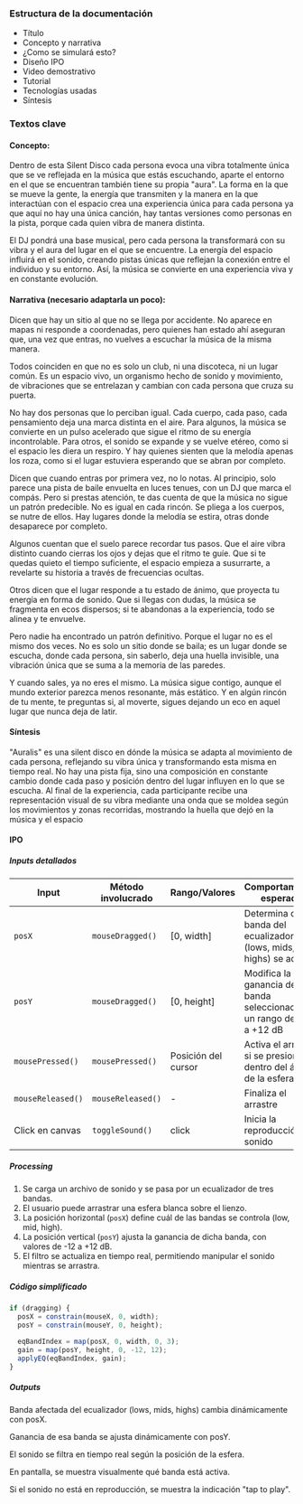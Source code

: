 ### Estructura de la documentación

- Título
- Concepto y narrativa
- ¿Como se simulará esto?
- Diseño IPO
- Video demostrativo
- Tutorial 
- Tecnologías usadas
- Síntesis

### Textos clave

#### Concepto:

Dentro de esta Silent Disco cada persona evoca una vibra totalmente única que se ve reflejada en la música que estás escuchando, aparte el entorno en el que se encuentran también tiene su propia "aura". La forma en la que se mueve la gente, la energía que transmiten y la manera en la que interactúan con el espacio crea una experiencia única para cada persona ya que aquí no hay una única canción, hay tantas versiones como personas en la pista, porque cada quien vibra de manera distinta.

El DJ pondrá una base musical, pero cada persona la transformará con su vibra y el aura del lugar en el que se encuentre. La energía del espacio influirá en el sonido, creando pistas únicas que reflejan la conexión entre el individuo y su entorno. Así, la música se convierte en una experiencia viva y en constante evolución.


#### Narrativa (necesario adaptarla un poco):

Dicen que hay un sitio al que no se llega por accidente. No aparece en mapas ni responde a coordenadas, pero quienes han estado ahí aseguran que, una vez que entras, no vuelves a escuchar la música de la misma manera.

Todos coinciden en que no es solo un club, ni una discoteca, ni un lugar común. Es un espacio vivo, un organismo hecho de sonido y movimiento, de vibraciones que se entrelazan y cambian con cada persona que cruza su puerta.

No hay dos personas que lo perciban igual. Cada cuerpo, cada paso, cada pensamiento deja una marca distinta en el aire. Para algunos, la música se convierte en un pulso acelerado que sigue el ritmo de su energía incontrolable. Para otros, el sonido se expande y se vuelve etéreo, como si el espacio les diera un respiro. Y hay quienes sienten que la melodía apenas los roza, como si el lugar estuviera esperando que se abran por completo.

Dicen que cuando entras por primera vez, no lo notas. Al principio, solo parece una pista de baile envuelta en luces tenues, con un DJ que marca el compás. Pero si prestas atención, te das cuenta de que la música no sigue un patrón predecible. No es igual en cada rincón. Se pliega a los cuerpos, se nutre de ellos. Hay lugares donde la melodía se estira, otras donde desaparece por completo.

Algunos cuentan que el suelo parece recordar tus pasos. Que el aire vibra distinto cuando cierras los ojos y dejas que el ritmo te guíe. Que si te quedas quieto el tiempo suficiente, el espacio empieza a susurrarte, a revelarte su historia a través de frecuencias ocultas.

Otros dicen que el lugar responde a tu estado de ánimo, que proyecta tu energía en forma de sonido. Que si llegas con dudas, la música se fragmenta en ecos dispersos; si te abandonas a la experiencia, todo se alinea y te envuelve.

Pero nadie ha encontrado un patrón definitivo. Porque el lugar no es el mismo dos veces. No es solo un sitio donde se baila; es un lugar donde se escucha, donde cada persona, sin saberlo, deja una huella invisible, una vibración única que se suma a la memoria de las paredes.

Y cuando sales, ya no eres el mismo. La música sigue contigo, aunque el mundo exterior parezca menos resonante, más estático. Y en algún rincón de tu mente, te preguntas si, al moverte, sigues dejando un eco en aquel lugar que nunca deja de latir.

#### Síntesis

"Auralis" es una silent disco en dónde la música se adapta al movimiento de cada persona, reflejando su vibra única y transformando esta misma en tiempo real. No hay una pista fija, sino una composición en constante cambio donde cada paso y posición dentro del lugar influyen en lo que se escucha. Al final de la experiencia, cada participante recibe una representación visual de su vibra mediante una onda que se moldea según los movimientos y zonas recorridas, mostrando la huella que dejó en la música y el espacio


#### IPO


##### Inputs detallados

| Input            | Método involucrado      | Rango/Valores                | Comportamiento esperado                                                                 |
|------------------|--------------------------|------------------------------|-----------------------------------------------------------------------------------------|
| `posX`           | `mouseDragged()`         | [0, width]                   | Determina qué banda del ecualizador (lows, mids, highs) se activa                      |
| `posY`           | `mouseDragged()`         | [0, height]                  | Modifica la ganancia de la banda seleccionada, en un rango de -12 a +12 dB             |
| `mousePressed()` | `mousePressed()`         | Posición del cursor          | Activa el arrastre si se presiona dentro del área de la esfera                         |
| `mouseReleased()`| `mouseReleased()`        | -                            | Finaliza el arrastre                                                                    |
| Click en canvas  | `toggleSound()`          | click                        | Inicia la reproducción de sonido                                                        |

##### Processing


1. Se carga un archivo de sonido y se pasa por un ecualizador de tres bandas.
2. El usuario puede arrastrar una esfera blanca sobre el lienzo.
3. La posición horizontal (`posX`) define cuál de las bandas se controla (low, mid, high).
4. La posición vertical (`posY`) ajusta la ganancia de dicha banda, con valores de -12 a +12 dB.
5. El filtro se actualiza en tiempo real, permitiendo manipular el sonido mientras se arrastra.

##### Código simplificado

```js
if (dragging) {
  posX = constrain(mouseX, 0, width);
  posY = constrain(mouseY, 0, height);

  eqBandIndex = map(posX, 0, width, 0, 3);
  gain = map(posY, height, 0, -12, 12);
  applyEQ(eqBandIndex, gain);
}
```

##### Outputs

Banda afectada del ecualizador (lows, mids, highs) cambia dinámicamente con posX.

Ganancia de esa banda se ajusta dinámicamente con posY.

El sonido se filtra en tiempo real según la posición de la esfera.



En pantalla, se muestra visualmente qué banda está activa.

Si el sonido no está en reproducción, se muestra la indicación "tap to play".
